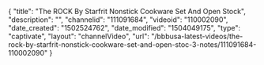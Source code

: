 {
    "title": "The ROCK By Starfrit Nonstick Cookware Set And Open Stock",
    "description": "",
    "channelid": "111091684",
    "videoid": "110002090",
    "date_created": "1502524762",
    "date_modified": "1504049175",
    "type": "captivate",
    "layout": "channelVideo",
    "url": "\/bbbusa-latest-videos\/the-rock-by-starfrit-nonstick-cookware-set-and-open-stoc-3-notes\/111091684-110002090"
}